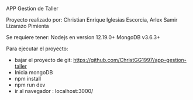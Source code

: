 APP Gestion de Taller

Proyecto realizado por:
Christian Enrique Iglesias Escorcia,
Arlex Samir Lizarazo Pimienta


Se requiere tener:
Nodejs en version 12.19.0+
MongoDB v3.6.3+

Para ejecutar el proyecto:

- bajar el proyecto de git: https://github.com/ChristGG1997/app-gestion-taller
- Inicia mongoDB
- npm install
- npm run dev
- ir al navegador : localhost:3000/


